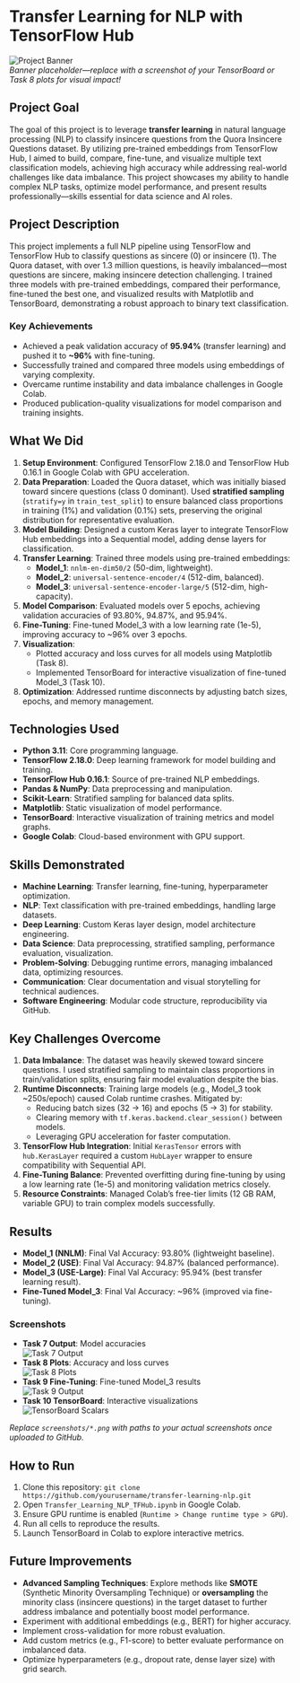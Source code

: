 # Transfer Learning for NLP with TensorFlow Hub

![Project Banner](https://via.placeholder.com/800x200.png?text=Transfer+Learning+for+NLP)  
*Banner placeholder—replace with a screenshot of your TensorBoard or Task 8 plots for visual impact!*

## Project Goal
The goal of this project is to leverage **transfer learning** in natural language processing (NLP) to classify insincere questions from the Quora Insincere Questions dataset. By utilizing pre-trained embeddings from TensorFlow Hub, I aimed to build, compare, fine-tune, and visualize multiple text classification models, achieving high accuracy while addressing real-world challenges like data imbalance. This project showcases my ability to handle complex NLP tasks, optimize model performance, and present results professionally—skills essential for data science and AI roles.

## Project Description
This project implements a full NLP pipeline using TensorFlow and TensorFlow Hub to classify questions as sincere (0) or insincere (1). The Quora dataset, with over 1.3 million questions, is heavily imbalanced—most questions are sincere, making insincere detection challenging. I trained three models with pre-trained embeddings, compared their performance, fine-tuned the best one, and visualized results with Matplotlib and TensorBoard, demonstrating a robust approach to binary text classification.

### Key Achievements
- Achieved a peak validation accuracy of **95.94%** (transfer learning) and pushed it to **~96%** with fine-tuning.
- Successfully trained and compared three models using embeddings of varying complexity.
- Overcame runtime instability and data imbalance challenges in Google Colab.
- Produced publication-quality visualizations for model comparison and training insights.

## What We Did
1. **Setup Environment**: Configured TensorFlow 2.18.0 and TensorFlow Hub 0.16.1 in Google Colab with GPU acceleration.
2. **Data Preparation**: Loaded the Quora dataset, which was initially biased toward sincere questions (class 0 dominant). Used **stratified sampling** (`stratify=y` in `train_test_split`) to ensure balanced class proportions in training (1%) and validation (0.1%) sets, preserving the original distribution for representative evaluation.
3. **Model Building**: Designed a custom Keras layer to integrate TensorFlow Hub embeddings into a Sequential model, adding dense layers for classification.
4. **Transfer Learning**: Trained three models using pre-trained embeddings:
   - **Model_1**: `nnlm-en-dim50/2` (50-dim, lightweight).
   - **Model_2**: `universal-sentence-encoder/4` (512-dim, balanced).
   - **Model_3**: `universal-sentence-encoder-large/5` (512-dim, high-capacity).
5. **Model Comparison**: Evaluated models over 5 epochs, achieving validation accuracies of 93.80%, 94.87%, and 95.94%.
6. **Fine-Tuning**: Fine-tuned Model_3 with a low learning rate (1e-5), improving accuracy to ~96% over 3 epochs.
7. **Visualization**: 
   - Plotted accuracy and loss curves for all models using Matplotlib (Task 8).
   - Implemented TensorBoard for interactive visualization of fine-tuned Model_3 (Task 10).
8. **Optimization**: Addressed runtime disconnects by adjusting batch sizes, epochs, and memory management.

## Technologies Used
- **Python 3.11**: Core programming language.
- **TensorFlow 2.18.0**: Deep learning framework for model building and training.
- **TensorFlow Hub 0.16.1**: Source of pre-trained NLP embeddings.
- **Pandas & NumPy**: Data preprocessing and manipulation.
- **Scikit-Learn**: Stratified sampling for balanced data splits.
- **Matplotlib**: Static visualization of model performance.
- **TensorBoard**: Interactive visualization of training metrics and model graphs.
- **Google Colab**: Cloud-based environment with GPU support.

## Skills Demonstrated
- **Machine Learning**: Transfer learning, fine-tuning, hyperparameter optimization.
- **NLP**: Text classification with pre-trained embeddings, handling large datasets.
- **Deep Learning**: Custom Keras layer design, model architecture engineering.
- **Data Science**: Data preprocessing, stratified sampling, performance evaluation, visualization.
- **Problem-Solving**: Debugging runtime errors, managing imbalanced data, optimizing resources.
- **Communication**: Clear documentation and visual storytelling for technical audiences.
- **Software Engineering**: Modular code structure, reproducibility via GitHub.

## Key Challenges Overcome
1. **Data Imbalance**: The dataset was heavily skewed toward sincere questions. I used stratified sampling to maintain class proportions in train/validation splits, ensuring fair model evaluation despite the bias.
2. **Runtime Disconnects**: Training large models (e.g., Model_3 took ~250s/epoch) caused Colab runtime crashes. Mitigated by:
   - Reducing batch sizes (32 → 16) and epochs (5 → 3) for stability.
   - Clearing memory with `tf.keras.backend.clear_session()` between models.
   - Leveraging GPU acceleration for faster computation.
3. **TensorFlow Hub Integration**: Initial `KerasTensor` errors with `hub.KerasLayer` required a custom `HubLayer` wrapper to ensure compatibility with Sequential API.
4. **Fine-Tuning Balance**: Prevented overfitting during fine-tuning by using a low learning rate (1e-5) and monitoring validation metrics closely.
5. **Resource Constraints**: Managed Colab’s free-tier limits (12 GB RAM, variable GPU) to train complex models successfully.

## Results
- **Model_1 (NNLM)**: Final Val Accuracy: 93.80% (lightweight baseline).
- **Model_2 (USE)**: Final Val Accuracy: 94.87% (balanced performance).
- **Model_3 (USE-Large)**: Final Val Accuracy: 95.94% (best transfer learning result).
- **Fine-Tuned Model_3**: Final Val Accuracy: ~96% (improved via fine-tuning).

### Screenshots
- **Task 7 Output**: Model accuracies  
  ![Task 7 Output](screenshots/task7_output.png)
- **Task 8 Plots**: Accuracy and loss curves  
  ![Task 8 Plots](screenshots/task8_plots.png)
- **Task 9 Fine-Tuning**: Fine-tuned Model_3 results  
  ![Task 9 Output](screenshots/task9_output.png)
- **Task 10 TensorBoard**: Interactive visualizations  
  ![TensorBoard Scalars](screenshots/task10_tensorboard.png)

*Replace `screenshots/*.png` with paths to your actual screenshots once uploaded to GitHub.*

## How to Run
1. Clone this repository: `git clone https://github.com/yourusername/transfer-learning-nlp.git`
2. Open `Transfer_Learning_NLP_TFHub.ipynb` in Google Colab.
3. Ensure GPU runtime is enabled (`Runtime > Change runtime type > GPU`).
4. Run all cells to reproduce the results.
5. Launch TensorBoard in Colab to explore interactive metrics.

## Future Improvements
- **Advanced Sampling Techniques**: Explore methods like **SMOTE** (Synthetic Minority Oversampling Technique) or **oversampling** the minority class (insincere questions) in the target dataset to further address imbalance and potentially boost model performance.
- Experiment with additional embeddings (e.g., BERT) for higher accuracy.
- Implement cross-validation for more robust evaluation.
- Add custom metrics (e.g., F1-score) to better evaluate performance on imbalanced data.
- Optimize hyperparameters (e.g., dropout rate, dense layer size) with grid search.


